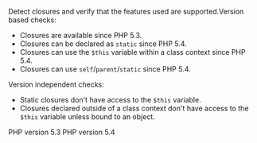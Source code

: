 Detect closures and verify that the features used are supported.Version based checks:
- Closures are available since PHP 5.3.
- Closures can be declared as `static` since PHP 5.4.
- Closures can use the `$this` variable within a class context since PHP 5.4.
- Closures can use `self`/`parent`/`static` since PHP 5.4.

Version independent checks:
- Static closures don't have access to the `$this` variable.
- Closures declared outside of a class context don't have access to the `$this`
  variable unless bound to an object.

PHP version 5.3
PHP version 5.4